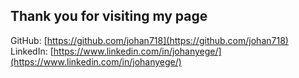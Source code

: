 ## Thank you for visiting my page

GitHub: [https://github.com/johan718](https://github.com/johan718)
LinkedIn: [https://www.linkedin.com/in/johanyege/](https://www.linkedin.com/in/johanyege/)
